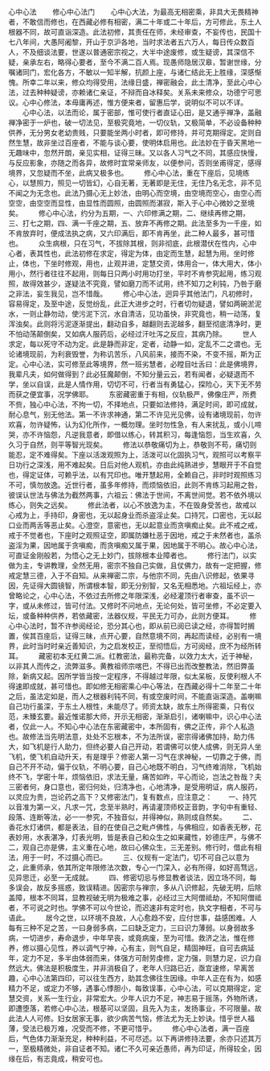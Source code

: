 心中心法
 　　修心中心法门 　　心中心大法，为最高无相密乘，非具大无畏精神者，不敢信而修也，在西藏必修有相密，满二十年或二十年后，方可修此，东土人根器不同，故可直诣深造。此法初修，其责任在师，未经审查，不妄传也，民国十七八年间，大愚阿阇黎，开山于京沪各地，当时求法者五六万人，每日传众数百人，不及细谈法要，世遂以普通密宗视之，大半中途废修，或生疑谤，其深信不疑，亲承左右，略得心要者，至今不满二百人焉。现愚师隐居汉皋，暂谢世缘，分嘱诸同门，宏化各方，不敏以一知半解，抗颜上座，与诸仁结此无上胜缘，深感惭愧。所幸二年以来，修众均得受用，法缘日盛，禅密融会，此土清净，至此心中心法，过去种种疑谤，亦赖诸仁亲证，不辩而自冰释矣。关系未来修众，功德宁可思议。心中心修法，本毋庸再述，惟方便来者，留惠后学，说明似不可以不详。  　　心中心法，以法而论，属于密部，惟可使行者直证心田，是又通乎禅净，盖融禅净密于一炉也，破一切法见，至极究竟地，一切仪轨，又极简单，不必设备种种供养，无分男女老幼贵贱，只要能坐两小时者，即可修持，并可克期得定。定则自然生慧，故非坐过百座者，不能与谈心要，使明体启用也。此法妙在于昏天黑地一无趣味中，忽然开朗，亲见实相，证得三昧。又以各人习气之不同，其感应快慢，与反应影象，亦随之而各异，故修时宜常亲师友，以便参问，否则坐甫得定，感得境界，又忽疑而不坐，此病又极多也。  　　修心中心法，重在下座后，见境练心，以慧照力，照见一切皆幻，心自无著，无著即是无住，无住乃名无念，非不见不闻之为无念也。此法乃摄心无上妙法，由明心而空境，由空境而空心，由空心而空空，由空空而显性，由显性而圆照，由圆照而湛寂，斯入于心中心微妙之至境矣。  　　修心中心法，约分为五期，一、六印修满之期，二、继续再修之期，三、打七之期，四、满一千座之期，五、放弃不再修之期。此法至多为一千座，如不肯放弃时，便成法执之病，又六印满后，即不肯再坐，此二种人最多，甚可惜也。  　　众生病根，只在习气，不拔除其根，则非彻底，此根潜伏在性内，心中心者，表其性也，此法初修在求定，得定为体，由定而生慧，起慧为用。坐时修止，体也，下坐时修观，用也，止观并进，定慧交资，体用合一，体大用大，体小用小，然行者往往不起用，则每日只两小时用功打坐，平时不肯参究起用，练习观照，故得效甚少，遂疑法不究竟，譬如磨刀而不试用，终不知刀之利钝，乃咎于磨之非法，妄生我见，岂不惜哉。  　　修心中心法，迥异乎其他法门，凡初修时，容易得定，及至中途，反觉纷乱，此正大进步之时，行者切勿疑退，譬如两碗淤泥水，一则止静勿动，使污泥下沉，水自清洁，见功虽快，非究竟也，稍一动荡，复浑浊矣。此则将污泥逐渐提出，翻动自多，越翻则去泥越多，翻至彻底清净时，更不怕动荡颠倒矣，又如病人服药后，必经过汗吐泻之反应，其病乃除。  　　世人求定，每以死守不动为定。此是静而非定，定者，动静一如，定乱不二之谓也。无论诸境现前，为利衰毁誉，为称讥苦乐，八风前来，接而不染，不变不摇，斯为正定。心中心法，实可修至此等境界，然一班劣慧者，必瞠目吐舌曰：此是佛境界，我辈凡夫，如何做得到？此必狂魔颠倒，不知分量云云，若有闻者，必疑退而不学，坐以自误，此是人情作用，切切不可，行者当有勇猛心，探险心，天下无不劳而获之便宜事，况学佛耶。  　　东密藏密重于有相，仪轨极严，佛像庄严，所费不赀，独心中心法，不拘一切，不择地点，只要如法修持，满足时间，即可成就，耐心息气，别无他法。第一不许求神通，第二不许见光见佛，设有诸境现前，勿许欢喜，勿许疑怖，认为幻化所作，一概勿理。坐时勿性急，有人来扰乱，或小儿啼哭，亦不许恼怨，凡逆我意者，即借以练心，转其积习，每逢恼怨，当生欢喜，久久习于自然，则平等智光现矣。  　　修法以恭敬痛切为上，恭敬则不苟，痛切则能忍，定不难得矣。下座以活泼观照为上，活泼可以化固执习气，观照可以考察平日功行之深浅，用不难起矣。日后对他人观机，亦由此纯熟进步，慧眼开于不自觉也，得定证体，可赖乎法，以有咒印也。唯开慧起用，全赖自己，非时时观照练习不可，慎勿放逸。近世行者，虽多年修持，而烦恼依旧，此则不肯练习起用之咎，彼误认世法与佛法为截然两事，六祖云：佛法于世间，不离世间觉。若不依外境以练心，则失之远矣。  　　修此法者，以心不放逸为主，不在毁身受苦也，故戒以心戒为上，手持印，身密也，无以起身业而杀盗淫止矣。口持咒，口密也，无以起口业而两舌等恶止矣。心澄空，意密也，无以起意业而贪嗔痴止矣。此不戒之戒，戒于不觉者也，下座时之观照证空，即属防嫌杜恶于因地，戒之于未然者也，盖杀盗淫为果，因地属于贪嗔痴，而贪嗔痴又属于果，因地属于不明心。故心中心法，可直证金刚般若，为悟心之无上妙门，拔除根本业障者也。  　　修行法门，以实做为主，专讲教理，全然无用，密宗不独自己实做，且仗佛力，故有一定把握，修戒定慧三德，入于不自知。从来禅密二宗，与他宗不同，先由八识修起，依果寻因，先证得大圆镜智，所谓根本智，即无分别智，又名无相悉地。六祖坛经上，亦曾略论之，心中心法，不依过去所修之年限深浅，必经灌顶行者审查，虽不识一字，或从未修过，皆可付法。又修时不问地点，无论何处，皆可坐修，不必定要入坛，或备种种供养，若依藏密，法器仪规，平民无力可办，此则方便耳。  　　修心中心法时，暂不许参阅经论，恐分其心也，即从前已阅已读之经，亦得暂时搁置，俟其百座后，证得三昧，点开心要，自然意境不同，再起而读经，必别有一境界，此时当时时亲近善知识，为之启发校正，至彻悟后，方可阅经，庶不为经所转耳。  　　藏密初本无红黄二派。红教密法，最称完备，以效力太大，近于神秘，以非其人而传之，流弊滋多。黄教祖师宗喀巴，不得已出而改整教法，然旧弊虽除，新病又起。因所学皆当按一定程序，不得越过年限，似太呆板，反使利根人不得速即成就，甚可惜也。即如修无相密乘心中心等法，在西藏必得十二年至二十年之后，虽法定如是，而人之根器利钝不同，有或空废时间，不能直诣深造。盖喇嘛自己功行虽深，于东土人根性，未能尽了。师资太缺，故东土所得密乘，只有仪范，未臻玄要。最近惟诺那大师，开示无相密，渐渐启引，诸喇嘛中，识心中心法者，仅此一人。不知心中心法在东密藏密中，本所固有，佛之正传，非个人私造也。故修法当先明法意，处处不忘根本，不为法所误，密宗得诸佛加持，助力伟大，如飞机是行人助力，但终必要人自己开动，若谓佛可以使人成佛，则无异人坐飞机，使飞机自动升天，有是理乎？修密人第一习气在求神秘，一切靠之于佛，而自己不开不动，偏于仪轨，不明心要，自己心地既不明白，习气终难消除，飞机始终不飞，学密十年，烦恼依旧，求法无量，痛苦如昨，平心而论，岂法之咎哉？夫三密者何，身口意也，密归何处，归清净也，心地清净，是受用明证，病人服药，以灵应为贵，岂论药之高下？又修密法门，复有数点，应注意之：  　　一、持咒以音准为第一义，凡求一咒，念至半熟时，再请灌顶师校正音韵，字句中有重轻、段落、连断等法，必一一参究，不独音似，并得神似，熟则成自然矣。  　　二、香花水灯诸供，都是表法，目的在使自己之毗卢佛性，与佛相应，如香表无秽，花表妙用，水表湛净，灯表光明，皆是表自己和众生之如来藏性，妙德庄严，与佛不二，观自己亦是佛，主义重在心地，故曰心佛众生，三无差别。修行时，借此有相法，用于一时，不过摄心而已。  　　三、仪规有一定法门，切不可自己以意为之，此重师承，依其所定年限修法次数，专心一门深入，必有所得，如好高骛远，见异思迁，必至一无成就。  　　四、修密切忌与修显教者谈法，因立场不同，每多误会，故反多摇惑，致误精进。因密宗与禅宗，多从八识修起，先破无明，后除盖障，根本不同耳，显教视破无明为极难之事，必经过三大阿僧祗劫，不知阿僧祗者，不可说之时也。学佛不可以今世论，而迟速非有定时也，执文字相者，不可与语此。  　　居今之世，以环境不良故，人心愈趋不安，应付世事，益感困难。人每有三种不足之苦，一曰身弱多病，二曰缺乏定力，三曰识力薄弱。以身弱故多病，一切进步，寿命退步，中年早丧，或竟病废，至为可惜。救济之法，惟在修养，修以摄心见性，养以调气宁神，心有主，则气自足，精固神旺，自可去病延年，定力不足，多半由体弱而来，体强方可耐劳虔修，定力强，则慧力足，识力自然远大。佛法是积极度生，并非消极自了，老年人归路已近，亟宜速修，早离苦趣，心中心法第四印，可以往生西方，助其念佛往生因缘。中年人正在有为，如感精力不足，或定力不够，遇事心悸胆小，每致误事，心中心法，可以克期得定，定慧交资，关系一生行业，非常宏大。少年人识力不足，神志易于摇荡，外物所诱，即遭堕落，若修心中心法，根基可以坚固，且先入为主，发扬事业，不可限量。故此法人人可修。妇女居家无事，欲少病苦气恼，修法尤为无上妙诀。惜乎世人福薄，受法已极万难，况受而不修，不更可惜乎。  　　修心中心法者，满一百座后，气色体力渐渐充足，种种利益，不可尽述。以下再讲修持法要，余亦只述其万一，至极精微处，非自证者不知。诸仁不久可亲近愚师，再为印证，所得较全，因缘在后，有志竟成，稍安可也。 
